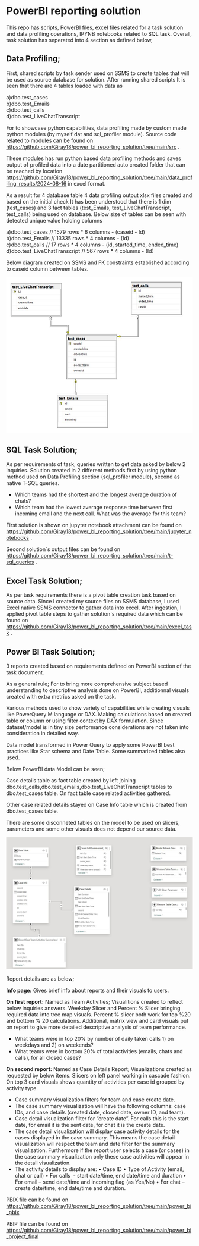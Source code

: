 # PowerBI reporting solution
This repo has scripts, PowerBI files, excel files related for a task solution and data profiling operations, IPYNB notebooks related to SQL task.
Overall, task solution has seperated into 4 section as defined below,

## Data Profiling;
First, shared scripts by task sender used on SSMS to create tables that will be used as source database for solution. After running shared scripts It is seen that there are 4 tables loaded with data as

a)dbo.test_cases <br>
b)dbo.test_Emails <br>
c)dbo.test_calls <br>
d)dbo.test_LiveChatTranscript <br>

For to showcase python capabilities, data profiling made by custom made python modules (by myself dat and sql_profiler module). Source code related to modules can be found on https://github.com/Giray18/power_bi_reporting_solution/tree/main/src .

These modules has run python based data profiling methods and saves output of profiled data into a date partitioned auto created folder that can be reached by location https://github.com/Giray18/power_bi_reporting_solution/tree/main/data_profiling_results/2024-08-16 in excel format. 

As a result for 4 database table 4 data profiling output xlsx files created and based on the initial check It has been understood that there is 1 dim (test_cases) and 3 fact tables (test_Emails, test_LiveChatTranscript, test_calls) being used on database. Below size of tables can be seen with detected unique value holding columns

a)dbo.test_cases // 1579 rows * 6 columns - (caseid - Id) <br>
b)dbo.test_Emails // 13335 rows * 4 columns - (Id) <br>
c)dbo.test_calls // 17 rows * 4 columns - (id, started_time, ended_time) <br>
d)dbo.test_LiveChatTranscript // 567 rows * 4 columns - (Id) <br>

Below diagram created on SSMS and FK constraints established according to caseid column between tables.

![picture alt](data_profiling_results/db_diagram.JPG) 


## SQL Task Solution;
As per requirements of task, queries written to get data asked by below 2 inquiries. Solution created in 2 different methods first by using python method used on Data Profiling section (sql_profiler module), second as native T-SQL queries.

* Which teams had the shortest and the longest average duration of chats?
* Which team had the lowest average response time between first incoming email and the next call. What was the average for this team?

First solution is shown on jupyter notebook attachment can be found on https://github.com/Giray18/power_bi_reporting_solution/tree/main/jupyter_notebooks .

Second solution`s output files can be found on https://github.com/Giray18/power_bi_reporting_solution/tree/main/t-sql_queries .

## Excel Task Solution;
As per task requirements there is a pivot table creation task based on source data. Since I created my source files on SSMS database, I used Excel native SSMS connector to gather data into excel. After ingestion, I applied pivot table steps to gather solution`s required data which can be found on https://github.com/Giray18/power_bi_reporting_solution/tree/main/excel_task .

## Power BI Task Solution;
3 reports created based on requirements defined on PowerBI section of the task document. <br>

As a general rule; For to bring more comprehensive subject based understanding to descriptive analysis done on PowerBI, additionnal visuals created with extra metrics asked on the task.

Various methods used to show variety of capabilities while creating visuals like PowerQuery M language or DAX. Making calculations based on created table or column or using filter context by DAX formulation. Since dataset/model is in tiny size performance considerations are not taken into consideration in detailed way.

Data model transformed in Power Query to apply some PowerBI best practices like Star schema and Date Table. Some summarized tables also used.

Below PowerBI data Model can be seen;

Case details table as fact table created by left joining dbo.test_calls,dbo.test_emails,dbo.test_LiveChatTranscript tables to dbo.test_cases table. On fact table case related activities gathered.

Other case related details stayed on Case Info table which is created from dbo.test_cases table.

There are some disconneted tables on the model to be used on slicers, parameters and some other visuals does not depend our source data.


![picture alt](power_bi_pbix/data_model.JPG) 

Report details are as below;

**Info page:** Gives brief info about reports and their visuals to users.

**On first report:** Named as Team Activities; Visualitions created to reflect below inquiries answers.
Weekday Slicer and Percent % Slicer bringing required data into tree map visuals.
Percent % slicer both work for top %20 and bottom % 20 calculations.
Additional, matrix view and card visuals put on report to give more detailed descriptive analysis of team performance.

* What teams were in top 20% by number of daily taken calls 1) on weekdays and 2) on weekends?
* What teams were in bottom 20% of total activities (emails, chats and calls), for all closed cases?

**On second report:** Named as Case Details Report; Visualizations created as requested by below items.
Slicers on left panel working in cascade fashion. On top 3 card visuals shows quantity of activities per case id grouped by activity type.

* Case summary visualization filters for team and case create date. 
* The case summary visualization will have the following columns: case IDs, and case details (created date, closed date, owner ID, and team). 
* Case detail visualization filter for “create date”. For calls this is the start date, for email it is the sent date, for chat it is the create date.
* The case detail visualization will display case activity details for the cases displayed in the case summary. This means the case detail visualization will respect the team and date filter for the summary visualization. Furthermore if the report user selects a case (or cases) in the case summary visualization only these case activities will appear in the detail visualization.
* The activity details to display are:
	• Case ID
	• Type of Activity (email, chat or call)
	• For calls  - start date/time, end date/time and duration
	• For email – send date/time and incoming flag (as Yes/No)
	• For chat – create date/time, end date/time and duration.

PBIX file can be found on https://github.com/Giray18/power_bi_reporting_solution/tree/main/power_bi_pbix

PBIP file can be found on https://github.com/Giray18/power_bi_reporting_solution/tree/main/power_bi_project_final
